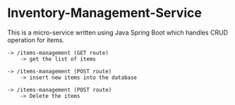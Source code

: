 # Inventory-Management-Service
This is a micro-service written using Java Spring Boot which handles CRUD operation for items.

```
-> /items-management (GET route)
    -> get the list of items

-> /items-management (POST route)
    -> insert new items into the database

-> /items-management (POST route)
    -> Delete the items
```
